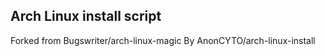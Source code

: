 ## Arch Linux install script
Forked from Bugswriter/arch-linux-magic
By AnonCYTO/arch-linux-install
